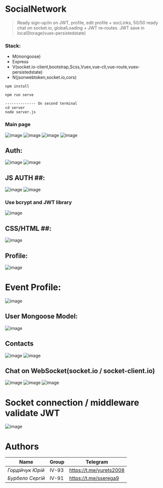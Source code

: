 # SocialNetwork 
  >Ready sign-up/in on JWT, profile, edit profile + socLinks, 50/50 ready chat on socket.io, globalLoading + JWT re-routes.
  JWT save in localStorage(vuex-persistedstate)
  >  
### Stack: ###
- M(mongoose)
- Express
- V(socket.io-client,bootstrap,Scss,Vuex,vue-cli,vue-route,vuex-persistedstate)
- N(jsonwebtoken,socket.io,cors)

```
npm install 

npm run serve

-------------- On second terminal
cd server
node server.js 

```

### Main page 
![image](https://user-images.githubusercontent.com/43111628/119261716-4b485780-bbe1-11eb-9ce6-11002f725dba.png)
![image](https://user-images.githubusercontent.com/43111628/119261794-a11cff80-bbe1-11eb-8475-11b6b55e99f1.png)
![image](https://user-images.githubusercontent.com/43111628/119262448-f5c17a00-bbe3-11eb-825b-d669d1aa8f91.png)
![image](https://user-images.githubusercontent.com/43111628/119261797-a5e1b380-bbe1-11eb-857e-9ae1038ab178.png)


## Auth:
![image](https://user-images.githubusercontent.com/43111628/119261815-babe4700-bbe1-11eb-970c-594e410cbd93.png)
![image](https://user-images.githubusercontent.com/43111628/119261821-c1e55500-bbe1-11eb-837a-39b80153a59a.png)

## JS AUTH ##:
![image](https://user-images.githubusercontent.com/43111628/119262215-14734100-bbe3-11eb-9b06-c369183b943e.png)
![image](https://user-images.githubusercontent.com/43111628/119261840-e4776e00-bbe1-11eb-844f-43f4708109e7.png)

### Use bcrypt and JWT library ###
![image](https://user-images.githubusercontent.com/43111628/119262214-14734100-bbe3-11eb-9c21-16f4d18e53e6.png)


## CSS/HTML ##:
![image](https://user-images.githubusercontent.com/43111628/119261851-ee00d600-bbe1-11eb-97d5-13fa1f04606d.png)


## Profile:
![image](https://user-images.githubusercontent.com/43111628/119261945-2d2f2700-bbe2-11eb-9e76-ee0ebcec377a.png)
# Event Profile:
![image](https://user-images.githubusercontent.com/43111628/119262000-551e8a80-bbe2-11eb-92e4-3b81d221e743.png)

## User Mongoose Model:
![image](https://user-images.githubusercontent.com/43111628/119262269-471d3980-bbe3-11eb-9f22-08961ce4e450.png)


## Contacts ##
![image](https://user-images.githubusercontent.com/43111628/119262014-5e0f5c00-bbe2-11eb-94f9-8274141e348e.png)
![image](https://user-images.githubusercontent.com/43111628/119262098-acbcf600-bbe2-11eb-9253-65abb65c2dc4.png)


## Chat on WebSocket(socket.io / socket-client.io) 
![image](https://user-images.githubusercontent.com/43111628/119262035-741d1c80-bbe2-11eb-9558-d094d56df465.png)
![image](https://user-images.githubusercontent.com/43111628/119262064-93b44500-bbe2-11eb-8158-34f0841c88b2.png)
![image](https://user-images.githubusercontent.com/43111628/119262086-a169ca80-bbe2-11eb-88f7-001a3a78d77d.png)
# Socket connection / middleware validate JWT
![image](https://user-images.githubusercontent.com/43111628/119262141-db3ad100-bbe2-11eb-9bf3-44f3a83adef7.png)



# Authors
|**Name**|**Group**|**Telegram**|
|-------------------|-------------------------------|-----------|
|*Гордійчук Юрій*|IV-93|https://t.me/yurets2008|
|*Бурбело Сергій*|IV-91|https://t.me/sserega9|




